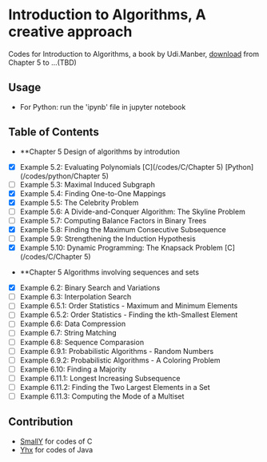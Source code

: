 # Introduction to Algorithms, A creative approach
Codes for Introduction to Algorithms, a book by Udi.Manber, [download](https://github.com/samaritanhu/Introduction-to-Algorithms-/tree/master/book) from Chapter 5 to ...(TBD)

## Usage
* For Python: run the 'ipynb' file in jupyter notebook


## Table of Contents
* **Chapter 5 Design of algorithms by introdution
 - [x] Example 5.2: Evaluating Polynomials [C](/codes/C/Chapter 5) [Python](/codes/python/Chapter 5)
 - [ ] Example 5.3: Maximal Induced Subgraph
 - [x] Example 5.4: Finding One-to-One Mappings
 - [x] Example 5.5: The Celebrity Problem
 - [ ] Example 5.6: A Divide-and-Conquer Algorithm: The Skyline Problem
 - [ ] Example 5.7: Computing Balance Factors in Binary Trees
 - [x] Example 5.8: Finding the Maximum Consecutive Subsequence
 - [ ] Example 5.9: Strengthening the Induction Hypothesis
 - [x] Example 5.10: Dynamic Programming: The Knapsack Problem 
[C](/codes/C/Chapter 5)
* **Chapter 5 Algorithms involving sequences and sets
 - [x] Example 6.2: Binary Search and Variations
 - [ ] Example 6.3: Interpolation Search 
 - [ ] Example 6.5.1: Order Statistics - Maximum and Minimum Elements
 - [ ] Example 6.5.2: Order Statistics - Finding the kth-Smallest Element
 - [ ] Example 6.6: Data Compression
 - [ ] Example 6.7: String Matching
 - [ ] Example 6.8: Sequence Comparasion
 - [ ] Example 6.9.1: Probabilistic Algorithms - Random Numbers
 - [ ] Example 6.9.2: Probabilistic Algorithms - A Coloring Problem
 - [ ] Example 6.10: Finding a Majority
 - [ ] Example 6.11.1: Longest Increasing Subsequence
 - [ ] Example 6.11.2: Finding the Two Largest Elements in a Set
 - [ ] Example 6.11.3: Computing the Mode of a Multiset

## Contribution 
- [SmallY](https://github.com/iamSmallY) for codes of C
- [Yhx](https://github.com/18918606287) for codes of Java